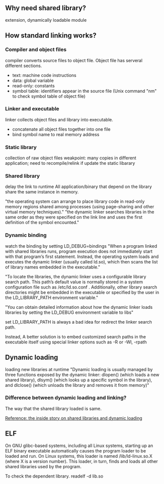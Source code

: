 ## Why need shared library?
  extension, dynamically loadable module


## How standard linking works?
  ### Compiler and object files
  compiler converts source files to object file. Object file has serveral different sections.
  * text: machine code instructions
  * data: global variable
  * read-only: constants
  * symbol table: identifiers appear in the source file (Unix command "nm" to check symbol table of object file)
  
  ### Linker and executable
  linker collects object files and library into executable.
  * concatenate all object files together into one file
  * bind symbol name to real memory address
  
  ### Static library
  collection of raw object files
  weakpoint: many copies in different application; need to recompile/relink if update the static libarary
  
  ### Shared library
  delay the link to runtime
  All application/binary that depend on the library share the same instance in memory.
  
  "the operating system can arrange to place library code in read-only memory regions shared among processes (using page-sharing and other virtual memory techniques)."
  "the dynamic linker searches libraries in the same order as they were specified on the link line and uses the first definition of the symbol encounted."
  
  ### Dynamic binding
  watch the binding by setting LD_DEBUG=bindings
  "When a program linked with shared libraries runs, program execution does not immediately start with that program’s first statement. Instead, the operating system loads and executes the dynamic linker (usually called ld.so), which then scans the list of library names embedded in the executable."
  
  "To locate the libraries, the dynamic linker uses a configurable library search path. This path’s default value is normally  stored  in  a  system  configuration  file  such  as /etc/ld.so.conf . Additionally, other library search directories might be embedded in the executable or specified by the user in the LD_LIBRARY_PATH environment variable."
  
  "You can obtain detailed information about how the dynamic linker loads libraries by setting the LD_DEBUG environment variable to libs"
  
  set LD_LIBRARY_PATH is always a bad idea for redirect the linker search path.
  
  Instead, A better solution is to embed customized search paths in the executable itself using special linker options such as -R or -Wl, -rpath


## Dynamic loading
  loading new libraries at runtime 
  "Dynamic loading is usually managed by three functions exposed by the dynamic linker: dlopen() (which loads a new shared library), dlsym() (which looks up a specific symbol in the library), and  dlclose() (which unloads the library and removes it from memory)"
  
  ### Difference between dynamic loading and linking?
  The way that the shared library loaded is same. 
  
  [Reference: the inside story on shared libraries and dynamic loading]( https://cseweb.ucsd.edu/~gbournou/CSE131/the_inside_story_on_shared_libraries_and_dynamic_loading.pdf)
  

## ELF
On GNU glibc-based systems, including all Linux systems, starting up an ELF binary executable automatically causes the program loader to be loaded and run. On Linux systems, this loader is named /lib/ld-linux.so.X (where X is a version number). This loader, in turn, finds and loads all other shared libraries used by the program.

To check the dependent library.
readelf -d lib.so
